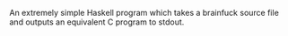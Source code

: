 
An extremely simple Haskell program which takes a brainfuck source file and outputs an equivalent C program to stdout.